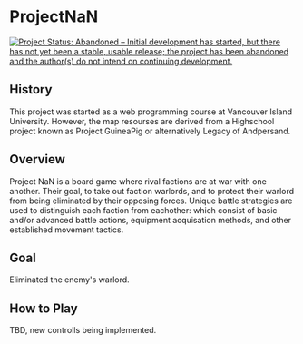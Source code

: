 ProjectNaN
==========

[![Project Status: Abandoned – Initial development has started, but there has not yet been a stable, usable release; the project has been abandoned and the author(s) do not intend on continuing development.](http://www.repostatus.org/badges/latest/abandoned.svg)](http://www.repostatus.org/#abandoned)

## History
This project was started as a web programming course at Vancouver Island University. However, the map resourses are derived from a Highschool project known as Project GuineaPig or alternatively Legacy of Andpersand. 

## Overview
Project NaN is a board game where rival factions are at war with one another. Their goal, to take out faction warlords, and to protect their warlord from being eliminated by their opposing forces. Unique battle strategies are used to distinguish each faction from eachother: which consist of basic and/or advanced battle actions, equipment acquisation methods, and other established movement tactics.

## Goal
Eliminated the enemy's warlord.

## How to Play
TBD, new controlls being implemented.

